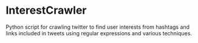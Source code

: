 InterestCrawler
===============

Python script for crawling twitter to find user interests from hashtags and links 
included in tweets using regular expressions and various techniques.
